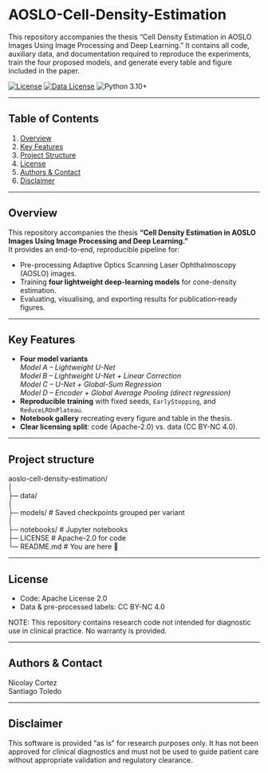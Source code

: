 # AOSLO-Cell-Density-Estimation
This repository accompanies the thesis “Cell Density Estimation in AOSLO Images Using Image Processing and Deep Learning.” It contains all code, auxiliary data, and documentation required to reproduce the experiments, train the four proposed models, and generate every table and figure included in the paper.

[![License](https://img.shields.io/badge/Code-Apache--2.0-blue.svg)](LICENSE)
[![Data License](https://img.shields.io/badge/Data-CC%20BY--NC%204.0-lightgrey.svg)](data/README_DATA.md)
![Python 3.10+](https://img.shields.io/badge/python-3.10+-yellow.svg)

---

## Table of Contents
1. [Overview](#overview)  
2. [Key Features](#key-features)  
3. [Project Structure](#project-structure)  
4. [License](#license)  
5. [Authors & Contact](#authors--contact) 
6. [Disclaimer](#disclaimer)

---

## Overview
This repository accompanies the thesis **“Cell Density Estimation in AOSLO Images Using Image Processing and Deep Learning.”**  
It provides an end-to-end, reproducible pipeline for:

* Pre-processing Adaptive Optics Scanning Laser Ophthalmoscopy (AOSLO) images.  
* Training **four lightweight deep-learning models** for cone-density estimation.  
* Evaluating, visualising, and exporting results for publication‐ready figures.  
---

## Key Features
* **Four model variants**  
  *Model A – Lightweight U-Net*  
  *Model B – Lightweight U-Net + Linear Correction*  
  *Model C – U-Net + Global-Sum Regression*  
  *Model D – Encoder + Global Average Pooling (direct regression)*  
* **Reproducible training** with fixed seeds, `EarlyStopping`, and `ReduceLROnPlateau`.  
* **Notebook gallery** recreating every figure and table in the thesis.  
* **Clear licensing split**: code (Apache-2.0) vs. data (CC BY-NC 4.0).  

---

## Project structure
aoslo-cell-density-estimation/  
│  
├─ data/  
│  
├─ models/                # Saved checkpoints grouped per variant  
│  
├─ notebooks/             # Jupyter notebooks  
├─ LICENSE                # Apache-2.0 for code  
└─ README.md              # You are here 🙂  

---

## License
- Code: Apache License 2.0
- Data & pre-processed labels: CC BY-NC 4.0

NOTE: This repository contains research code not intended for diagnostic use in clinical practice. No warranty is provided.

---

## Authors & Contact
Nicolay Cortez  
Santiago Toledo

---
## Disclaimer

This software is provided “as is” for research purposes only.
It has not been approved for clinical diagnostics and must not be used to guide patient care without appropriate validation and regulatory clearance.